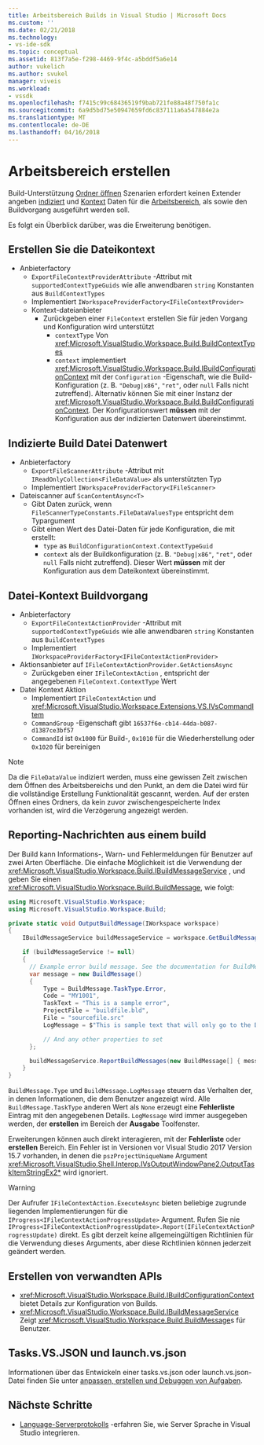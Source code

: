 ```yaml
---
title: Arbeitsbereich Builds in Visual Studio | Microsoft Docs
ms.custom: ''
ms.date: 02/21/2018
ms.technology:
- vs-ide-sdk
ms.topic: conceptual
ms.assetid: 813f7a5e-f298-4469-9f4c-a5bddf5a6e14
author: vukelich
ms.author: svukel
manager: viveis
ms.workload:
- vssdk
ms.openlocfilehash: f7415c99c68436519f9bab721fe88a48f750fa1c
ms.sourcegitcommit: 6a9d5bd75e50947659fd6c837111a6a547884e2a
ms.translationtype: MT
ms.contentlocale: de-DE
ms.lasthandoff: 04/16/2018
---
```

# <a name="workspace-build"></a>Arbeitsbereich erstellen

Build-Unterstützung [Ordner öffnen](../ide/develop-code-in-visual-studio-without-projects-or-solutions.md) Szenarien erfordert keinen Extender angeben [indiziert](workspace-indexing.md) und [Kontext](workspace-file-contexts.md) Daten für die [Arbeitsbereich](workspaces.md), als sowie den Buildvorgang ausgeführt werden soll.

Es folgt ein Überblick darüber, was die Erweiterung benötigen.

## <a name="build-file-context"></a>Erstellen Sie die Dateikontext

- Anbieterfactory
  - `ExportFileContextProviderAttribute` -Attribut mit `supportedContextTypeGuids` wie alle anwendbaren `string` Konstanten aus `BuildContextTypes`
  - Implementiert `IWorkspaceProviderFactory<IFileContextProvider>`
  - Kontext-dateianbieter
    - Zurückgeben einer `FileContext` erstellen Sie für jeden Vorgang und Konfiguration wird unterstützt
      - `contextType` Von <xref:Microsoft.VisualStudio.Workspace.Build.BuildContextTypes>
      - `context` implementiert <xref:Microsoft.VisualStudio.Workspace.Build.IBuildConfigurationContext> mit der `Configuration` -Eigenschaft, wie die Build-Konfiguration (z. B. `"Debug|x86"`, `"ret"`, oder `null` Falls nicht zutreffend). Alternativ können Sie mit einer Instanz der <xref:Microsoft.VisualStudio.Workspace.Build.BuildConfigurationContext>. Der Konfigurationswert **müssen** mit der Konfiguration aus der indizierten Datenwert übereinstimmt.

## <a name="indexed-build-file-data-value"></a>Indizierte Build Datei Datenwert

- Anbieterfactory
  - `ExportFileScannerAttribute` -Attribut mit `IReadOnlyCollection<FileDataValue>` als unterstützten Typ
  - Implementiert `IWorkspaceProviderFactory<IFileScanner>`
- Dateiscanner auf `ScanContentAsync<T>`
  - Gibt Daten zurück, wenn `FileScannerTypeConstants.FileDataValuesType` entspricht dem Typargument
  - Gibt einen Wert des Datei-Daten für jede Konfiguration, die mit erstellt:
    - `type` as `BuildConfigurationContext.ContextTypeGuid`
    - `context` als der Buildkonfiguration (z. B. `"Debug|x86"`, `"ret"`, oder `null` Falls nicht zutreffend). Dieser Wert **müssen** mit der Konfiguration aus dem Dateikontext übereinstimmt.

## <a name="build-file-context-action"></a>Datei-Kontext Buildvorgang

- Anbieterfactory
  - `ExportFileContextActionProvider` -Attribut mit `supportedContextTypeGuids` wie alle anwendbaren `string` Konstanten aus `BuildContextTypes`
  - Implementiert `IWorkspaceProviderFactory<IFileContextActionProvider>`
- Aktionsanbieter auf `IFileContextActionProvider.GetActionsAsync`
  - Zurückgeben einer `IFileContextAction` , entspricht der angegebenen `FileContext.ContextType` Wert
- Datei Kontext Aktion
  - Implementiert `IFileContextAction` und <xref:Microsoft.VisualStudio.Workspace.Extensions.VS.IVsCommandItem>
  - `CommandGroup` -Eigenschaft gibt `16537f6e-cb14-44da-b087-d1387ce3bf57`
  - `CommandId` ist `0x1000` für Build-, `0x1010` für die Wiederherstellung oder `0x1020` für bereinigen

>[!NOTE]
>Da die `FileDataValue` indiziert werden, muss eine gewissen Zeit zwischen dem Öffnen des Arbeitsbereichs und den Punkt, an dem die Datei wird für die vollständige Erstellung Funktionalität gescannt, werden. Auf der ersten Öffnen eines Ordners, da kein zuvor zwischengespeicherte Index vorhanden ist, wird die Verzögerung angezeigt werden.

## <a name="reporting-messages-from-a-build"></a>Reporting-Nachrichten aus einem build

Der Build kann Informations-, Warn- und Fehlermeldungen für Benutzer auf zwei Arten Oberfläche. Die einfache Möglichkeit ist die Verwendung der <xref:Microsoft.VisualStudio.Workspace.Build.IBuildMessageService> , und geben Sie einen <xref:Microsoft.VisualStudio.Workspace.Build.BuildMessage>, wie folgt:

```csharp
using Microsoft.VisualStudio.Workspace;
using Microsoft.VisualStudio.Workspace.Build;

private static void OutputBuildMessage(IWorkspace workspace)
{
    IBuildMessageService buildMessageService = workspace.GetBuildMessageService();

    if (buildMessageService != null)
    {
      // Example error build message. See the documentation for BuildMessage for more information.
      var message = new BuildMessage()
      {
          Type = BuildMessage.TaskType.Error,
          Code = "MY1001",
          TaskText = "This is a sample error",
          ProjectFile = "buildfile.bld",
          File = "sourcefile.src"
          LogMessage = $"This is sample text that will only go to the Build output window pane.\n"

          // And any other properties to set
      };

      buildMessageService.ReportBuildMessages(new BuildMessage[] { message });
    }
}
```

`BuildMessage.Type` und `BuildMessage.LogMessage` steuern das Verhalten der, in denen Informationen, die dem Benutzer angezeigt wird. Alle `BuildMessage.TaskType` anderen Wert als `None` erzeugt eine **Fehlerliste** Eintrag mit den angegebenen Details. `LogMessage` wird immer ausgegeben werden, der **erstellen** im Bereich der **Ausgabe** Toolfenster.

Erweiterungen können auch direkt interagieren, mit der **Fehlerliste** oder **erstellen** Bereich. Ein Fehler ist in Versionen vor Visual Studio 2017 Version 15.7 vorhanden, in denen die `pszProjectUniqueName` Argument <xref:Microsoft.VisualStudio.Shell.Interop.IVsOutputWindowPane2.OutputTaskItemStringEx2*> wird ignoriert.

>[!WARNING]
>Der Aufrufer `IFileContextAction.ExecuteAsync` bieten beliebige zugrunde liegenden Implementierungen für die `IProgress<IFileContextActionProgressUpdate>` Argument. Rufen Sie nie `IProgress<IFileContextActionProgressUpdate>.Report(IFileContextActionProgressUpdate)` direkt. Es gibt derzeit keine allgemeingültigen Richtlinien für die Verwendung dieses Arguments, aber diese Richtlinien können jederzeit geändert werden.

## <a name="build-related-apis"></a>Erstellen von verwandten APIs

- <xref:Microsoft.VisualStudio.Workspace.Build.IBuildConfigurationContext> bietet Details zur Konfiguration von Builds.
- <xref:Microsoft.VisualStudio.Workspace.Build.IBuildMessageService> Zeigt <xref:Microsoft.VisualStudio.Workspace.Build.BuildMessage>s für Benutzer.

## <a name="tasksvsjson-and-launchvsjson"></a>Tasks.VS.JSON und launch.vs.json

Informationen über das Entwickeln einer tasks.vs.json oder launch.vs.json-Datei finden Sie unter [anpassen, erstellen und Debuggen von Aufgaben](../ide/customize-build-and-debug-tasks-in-visual-studio.md).

## <a name="next-steps"></a>Nächste Schritte

* [Language-Serverprotokolls](language-server-protocol.md) -erfahren Sie, wie Server Sprache in Visual Studio integrieren.